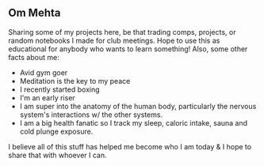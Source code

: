 ## Om Mehta

Sharing some of my projects here, be that trading comps, projects, or random notebooks I made for club meetings. Hope to use this as educational for anybody who wants to learn something! Also, some other facts about me:

- Avid gym goer 
- Meditation is the key to my peace
- I recently started boxing
- I'm an early riser
- I am super into the anatomy of the human body, particularly the nervous system's interactions w/ the other systems.
- I am a big health fanatic so I track my sleep, caloric intake, sauna and cold plunge exposure.

I believe all of this stuff has helped me become who I am today & I hope to share that with whoever I can.
